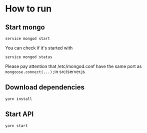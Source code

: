 # How to run
## Start mongo
```
service mongod start
```
You can check if it's started with
```
service mongod status
```
Please pay attention that /etc/mongod.conf have the same port as ```mongoose.connect(...);```in src/server.js

## Download dependencies
```
yarn install
```
## Start API
```
yarn start
```